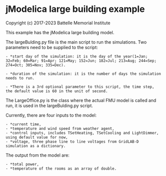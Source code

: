 # jModelica large building example

Copyright (c) 2017-2023 Battelle Memorial Institute

This example has the jModelica large building model. 

The largeBulding.py file is the main script to run the simulations. Two parameters need to be supplied to the script: 
	
	- *start day of the simulation: it is the day of the year(1=Jan; 32=Feb; 60=Mar; 91=Apr; 121=May; 152=Jun; 182=Jul; 213=Aug; 244=Sep; 274=Oct; 305=Nov; 335=Dec). 

	- *duration of the simulation: it is the number of days the simulation needs to run.

	- *There is a 3rd optional parameter to this script, the time step, the default value is 60 in the unit of second.

The LargeOffice.py is the class where the actual FMU model is called and run, it is used in the largeBulding.py script. 

Currently, there are four inputs to the model:

	- *current time,
	- *temperature and wind speed from weather agent,
	- *control inputs, includes TSetHeating, TSetCooling and LightDimmer, using default value for now,
	- *voltage, three phase line to line voltages from GridLAB-D simulation as a dictionary.

The output from the model are:

	- *total power,
	- *temperature of the rooms as an array of double.
